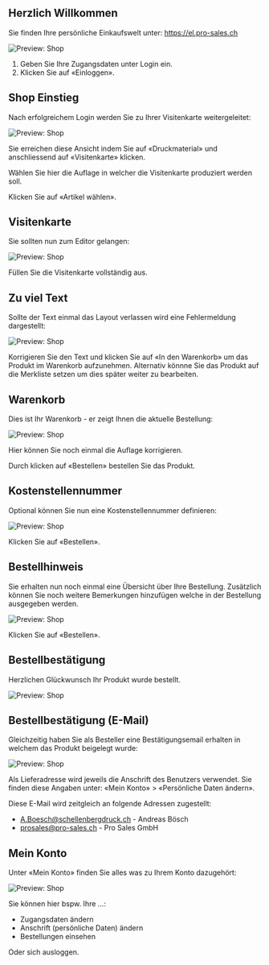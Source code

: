 ## Herzlich Willkommen

Sie finden Ihre persönliche Einkaufswelt unter: https://el.pro-sales.ch

![Preview: Shop](/img/index.png)

1. Geben Sie Ihre Zugangsdaten unter Login ein.
2. Klicken Sie auf «Einloggen».

## Shop Einstieg

Nach erfolgreichem Login werden Sie zu Ihrer Visitenkarte weitergeleitet:

![Preview: Shop](/img/1.png)

Sie erreichen diese Ansicht indem Sie auf «Druckmaterial» und anschliessend auf «Visitenkarte» klicken.

Wählen Sie hier die Auflage in welcher die Visitenkarte produziert werden soll.

Klicken Sie auf «Artikel wählen».

## Visitenkarte

Sie sollten nun zum Editor gelangen:

![Preview: Shop](/img/editor.png)

Füllen Sie die Visitenkarte vollständig aus.

## Zu viel Text

Sollte der Text einmal das Layout verlassen wird eine Fehlermeldung dargestellt:

![Preview: Shop](/img/error.png)

Korrigieren Sie den Text und klicken Sie auf «In den Warenkorb» um das Produkt im Warenkorb aufzunehmen.
Alternativ könnne Sie das Produkt auf die Merkliste setzen um dies später weiter zu bearbeiten.

## Warenkorb

Dies ist Ihr Warenkorb - er zeigt Ihnen die aktuelle Bestellung:

![Preview: Shop](/img/basket.png)

Hier können Sie noch einmal die Auflage korrigieren.

Durch klicken auf «Bestellen» bestellen Sie das Produkt.

## Kostenstellennummer

Optional können Sie nun eine Kostenstellennummer definieren:

![Preview: Shop](/img/costs.png)

Klicken Sie auf «Bestellen».

## Bestellhinweis

Sie erhalten nun noch einmal eine Übersicht über Ihre Bestellung. Zusätzlich können Sie noch weitere Bemerkungen 
hinzufügen welche in der Bestellung ausgegeben werden.

![Preview: Shop](/img/note.png)

Klicken Sie auf «Bestellen».

## Bestellbestätigung

Herzlichen Glückwunsch Ihr Produkt wurde bestellt.

![Preview: Shop](/img/confirmation.png)

## Bestellbestätigung (E-Mail)

Gleichzeitig haben Sie als Besteller eine Bestätigungsemail erhalten in welchem das Produkt beigelegt wurde:

![Preview: Shop](/img/mail.png)

Als Lieferadresse wird jeweils die Anschrift des Benutzers verwendet. Sie finden diese Angaben unter: «Mein Konto» > «Persönliche Daten ändern».

Diese E-Mail wird zeitgleich an folgende Adressen zugestellt:

- A.Boesch@schellenbergdruck.ch - Andreas Bösch
- prosales@pro-sales.ch - Pro Sales GmbH

## Mein Konto

Unter «Mein Konto» finden Sie alles was zu Ihrem Konto dazugehört:

![Preview: Shop](/img/account.png)

Sie können hier bspw. Ihre ...:

- Zugangsdaten ändern
- Anschrift (persönliche Daten) ändern
- Bestellungen einsehen

Oder sich ausloggen.